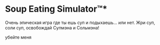 # Soup Eating Simulator™*
Очень эпическая игра где ты ешь суп и подыхаешь... или нет.
Жри суп, соли суп, освобождай Супмэна и Сольмэна!

убейте меня
